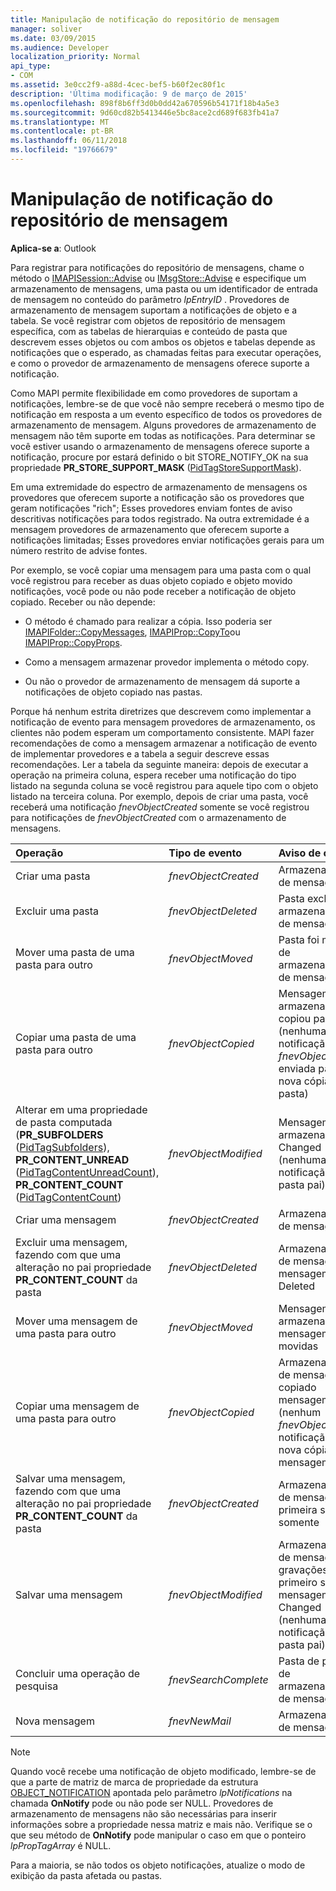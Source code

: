 ```yaml
---
title: Manipulação de notificação do repositório de mensagem
manager: soliver
ms.date: 03/09/2015
ms.audience: Developer
localization_priority: Normal
api_type:
- COM
ms.assetid: 3e0cc2f9-a88d-4cec-bef5-b60f2ec80f1c
description: 'Última modificação: 9 de março de 2015'
ms.openlocfilehash: 898f8b6ff3d0b0dd42a670596b54171f18b4a5e3
ms.sourcegitcommit: 9d60cd82b5413446e5bc8ace2cd689f683fb41a7
ms.translationtype: MT
ms.contentlocale: pt-BR
ms.lasthandoff: 06/11/2018
ms.locfileid: "19766679"
---
```

# <a name="handling-message-store-notification"></a>Manipulação de notificação do repositório de mensagem
  
**Aplica-se a**: Outlook 
  
Para registrar para notificações do repositório de mensagens, chame o método o [IMAPISession::Advise](imapisession-advise.md) ou [IMsgStore::Advise](imsgstore-advise.md) e especifique um armazenamento de mensagens, uma pasta ou um identificador de entrada de mensagem no conteúdo do parâmetro _lpEntryID_ . Provedores de armazenamento de mensagem suportam a notificações de objeto e a tabela. Se você registrar com objetos de repositório de mensagem específica, com as tabelas de hierarquias e conteúdo de pasta que descrevem esses objetos ou com ambos os objetos e tabelas depende as notificações que o esperado, as chamadas feitas para executar operações, e como o provedor de armazenamento de mensagens oferece suporte a notificação. 
  
Como MAPI permite flexibilidade em como provedores de suportam a notificações, lembre-se de que você não sempre receberá o mesmo tipo de notificação em resposta a um evento específico de todos os provedores de armazenamento de mensagem. Alguns provedores de armazenamento de mensagem não têm suporte em todas as notificações. Para determinar se você estiver usando o armazenamento de mensagens oferece suporte a notificação, procure por estará definido o bit STORE_NOTIFY_OK na sua propriedade **PR_STORE_SUPPORT_MASK** ([PidTagStoreSupportMask](pidtagstoresupportmask-canonical-property.md)).
  
Em uma extremidade do espectro de armazenamento de mensagens os provedores que oferecem suporte a notificação são os provedores que geram notificações "rich"; Esses provedores enviam fontes de aviso descritivas notificações para todos registrado. Na outra extremidade é a mensagem provedores de armazenamento que oferecem suporte a notificações limitadas; Esses provedores enviar notificações gerais para um número restrito de advise fontes. 
  
Por exemplo, se você copiar uma mensagem para uma pasta com o qual você registrou para receber as duas objeto copiado e objeto movido notificações, você pode ou não pode receber a notificação de objeto copiado. Receber ou não depende:
  
- O método é chamado para realizar a cópia. Isso poderia ser [IMAPIFolder::CopyMessages](imapifolder-copymessages.md), [IMAPIProp::CopyTo](imapiprop-copyto.md)ou [IMAPIProp::CopyProps](imapiprop-copyprops.md).
    
- Como a mensagem armazenar provedor implementa o método copy.
    
- Ou não o provedor de armazenamento de mensagem dá suporte a notificações de objeto copiado nas pastas.
    
Porque há nenhum estrita diretrizes que descrevem como implementar a notificação de evento para mensagem provedores de armazenamento, os clientes não podem esperam um comportamento consistente. MAPI fazer recomendações de como a mensagem armazenar a notificação de evento de implementar provedores e a tabela a seguir descreve essas recomendações. Ler a tabela da seguinte maneira: depois de executar a operação na primeira coluna, espera receber uma notificação do tipo listado na segunda coluna se você registrou para aquele tipo com o objeto listado na terceira coluna. Por exemplo, depois de criar uma pasta, você receberá uma notificação _fnevObjectCreated_ somente se você registrou para notificações de _fnevObjectCreated_ com o armazenamento de mensagens. 
  
|**Operação**|**Tipo de evento**|**Aviso de origem**|
|:-----|:-----|:-----|
|Criar uma pasta  <br/> | _fnevObjectCreated_ <br/> |Armazenamento de mensagens  <br/> |
|Excluir uma pasta  <br/> | _fnevObjectDeleted_ <br/> |Pasta excluído do armazenamento de mensagens  <br/> |
|Mover uma pasta de uma pasta para outro  <br/> | _fnevObjectMoved_ <br/> |Pasta foi movido de armazenamento de mensagens  <br/> |
|Copiar uma pasta de uma pasta para outro  <br/> | _fnevObjectCopied_ <br/> |Mensagem armazenar e copiou pasta (nenhuma notificação _fnevObjectCreated_ enviada para a nova cópia da pasta)  <br/> |
|Alterar em uma propriedade de pasta computada (**PR_SUBFOLDERS** ([PidTagSubfolders](pidtagsubfolders-canonical-property.md)), **PR_CONTENT_UNREAD** ([PidTagContentUnreadCount](pidtagcontentunreadcount-canonical-property.md)), **PR_CONTENT_COUNT** ([PidTagContentCount](pidtagcontentcount-canonical-property.md))  <br/> | _fnevObjectModified_ <br/> |Mensagem armazenar pasta Changed (nenhuma notificação para a pasta pai)  <br/> |
|Criar uma mensagem  <br/> | _fnevObjectCreated_ <br/> |Armazenamento de mensagens  <br/> |
|Excluir uma mensagem, fazendo com que uma alteração no pai propriedade **PR_CONTENT_COUNT** da pasta  <br/> | _fnevObjectDeleted_ <br/> |Armazenamento de mensagens mensagem Deleted  <br/> |
|Mover uma mensagem de uma pasta para outro  <br/> | _fnevObjectMoved_ <br/> |Mensagem armazenar mensagem foram movidas  <br/> |
|Copiar uma mensagem de uma pasta para outro  <br/> | _fnevObjectCopied_ <br/> |Armazenamento de mensagens copiado mensagem (nenhum _fnevObjectCreated_ notificação para a nova cópia da mensagem)  <br/> |
|Salvar uma mensagem, fazendo com que uma alteração no pai propriedade **PR_CONTENT_COUNT** da pasta  <br/> | _fnevObjectCreated_ <br/> |Armazenamento de mensagens na primeira salvar somente  <br/> |
|Salvar uma mensagem  <br/> | _fnevObjectModified_ <br/> |Armazenamento de mensagens em gravações após o primeiro salvar mensagem Changed (nenhuma notificação para a pasta pai)  <br/> |
|Concluir uma operação de pesquisa  <br/> | _fnevSearchComplete_ <br/> |Pasta de pesquisa de armazenamento de mensagens  <br/> |
|Nova mensagem  <br/> | _fnevNewMail_ <br/> |Armazenamento de mensagens  <br/> |
   
> [!NOTE]
> Quando você recebe uma notificação de objeto modificado, lembre-se de que a parte de matriz de marca de propriedade da estrutura [OBJECT_NOTIFICATION](object_notification.md) apontada pelo parâmetro _lpNotifications_ na chamada **OnNotify** pode ou não pode ser NULL. Provedores de armazenamento de mensagens não são necessárias para inserir informações sobre a propriedade nessa matriz e mais não. Verifique se o que seu método de **OnNotify** pode manipular o caso em que o ponteiro _lpPropTagArray_ é NULL. 
  
Para a maioria, se não todos os objeto notificações, atualize o modo de exibição da pasta afetada ou pastas.
  

